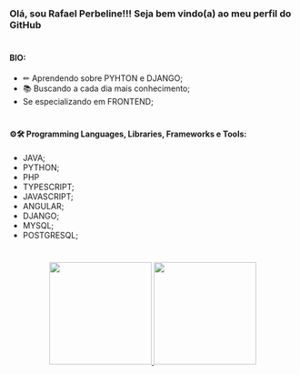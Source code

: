 ### Olá, sou Rafael Perbeline!!! Seja bem vindo(a) ao meu perfil do GitHub
# 
####  BIO:
- ✏ Aprendendo sobre PYHTON e DJANGO;
- 📚 Buscando a cada dia mais conhecimento;
- Se especializando em FRONTEND;

# 
#### ⚙🛠 Programming Languages, Libraries, Frameworks e Tools: 
- JAVA;
- PYTHON;
- PHP
- TYPESCRIPT;
- JAVASCRIPT;
- ANGULAR;
- DJANGO;
- MYSQL;
- POSTGRESQL;

# 

<div align="center">
  <a href="https://github.com/RafaelPer">
  <img height="180em" src="https://github-readme-stats.vercel.app/api?username=rafaelper&show_icons=true&theme=radical&include_all_commits=true&count_private=true"/>
  <img height="180em" src="https://github-readme-stats.vercel.app/api/top-langs/?username=rafaelper&layout=compact&langs_count=7&theme=radical"/>
</div>
